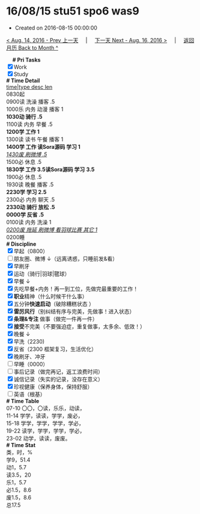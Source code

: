 # 16/08/15 stu51 spo6 was9

- Created on 2016-08-15 00:00:00

[< Aug. 14, 2016 - Prev 上一天](/_archived/lifelogs/2016/08/d14.md) &nbsp; &nbsp; | &nbsp; &nbsp; [下一天 Next - Aug. 16, 2016 >](/_archived/lifelogs/2016/08/d16.md) &nbsp; &nbsp; |  &nbsp; &nbsp; [返回月历 Back to Month ^](/_archived/lifelogs/2016/08/index.md)
<br/><div><b>     # Pri Tasks</b></div><div><input checked="true" type="checkbox"/>Work</div><div><input checked="true" type="checkbox"/>Study</div><div><div><b># Time Detail</b></div></div><div><u>time|type desc len</u></div><div>0830起</div><div>0900读 洗澡 播客 .5</div><div>1000乐 内务 动漫 播客 1</div><div><b>1030动 骑行 .5</b></div><div>1100读 内务 早餐 .5</div><div><b>1200学 工作 1</b></div><div>1300读 读书 午餐 播客 1</div><div><b>1400学 工作 读Sora源码 学习 1</b></div><div><i><u>1430废 刷微博 .5</u></i></div><div>1500必 休息 .5</div><div><b>1830学 工作 3.5</b><b>读Sora源码 学习</b> <b>3.5</b></div><div>1900必 休息 .5</div><div>1930读 晚餐 播客 .5</div><div><b>2230学 学习 2.5</b></div><div>2300必 内务 聊天 .5</div><div><b>2330动 骑行 放松 .5</b></div><div><b>0000学 反省 .5</b></div><div>0100读 内务 洗澡 1</div><div><i><u>0200废 拖延 刷微博 看羽球比赛 其它 1</u></i></div><div>0200睡</div><div><b># Discipline</b></div><div><input checked="true" type="checkbox"/>早起（0800）</div><div><input type="checkbox"/>朋友圈、微博 ↓（远离诱惑，只睡前发&amp;看）</div><input checked="true" type="checkbox"/>早刷牙<div><input checked="true" type="checkbox"/>运动（骑行|羽球|毽球）</div><div><input checked="true" type="checkbox"/>早餐 ↓</div><div><input checked="true" type="checkbox"/>先吃早餐+内务！再一到工位，先做完最重要的工作！</div><div><input checked="true" type="checkbox"/><b>职业</b>精神（什么时候干什么事）</div><div><input checked="true" type="checkbox"/>五分钟<b>快速启动</b>（破除糟糕状态 ）</div><div><input checked="true" type="checkbox"/><b>雷厉风行</b>（别纠结有序与完美，先做事！进入状态）</div><div><input checked="true" type="checkbox"/><b>条理&amp;专注</b> 做事（做完一件再一件）</div><div><input checked="true" type="checkbox"/><b>接受</b>不完美（不要强迫症，重复做事，太多余、低效！）</div><div><input checked="true" type="checkbox"/>晚餐 ↓</div><div><input checked="true" type="checkbox"/>早洗（2230)</div><div><input checked="true" type="checkbox"/>反省（2300 框架复习，生活优化）</div><div><input checked="true" type="checkbox"/>晚刷牙、冲牙</div><div><input type="checkbox"/>早睡（0000）</div><div><div><div><div><input type="checkbox"/>事后记录（做完再记，返工浪费时间）</div></div><div><input checked="true" type="checkbox"/>诚信记录（失实的记录，没存在意义）</div></div><div><div><input checked="true" type="checkbox"/>珍视健康（保养身体，保持舒服）</div></div></div><div><input type="checkbox"/>英语（根基）</div><div><b># Time Table</b></div><div>07-10 〇〇，〇读，乐乐，动读，</div><div>11-14 学学，读读，学学，废必，</div><div>15-18 学学，学学，学学，学必，</div><div>19-22 读学，学学，学学，学必，</div><div>23-02 动学，读读，废废。</div><div><b># Time Stat</b></div><div>类，时，%</div><div>学9，51.4</div><div>动1，5.7</div><div>读3.5，20</div><div>乐1，5.7</div><div>必1.5，8.6</div><div>废1.5，8.6</div><div>总17.5</div>
